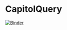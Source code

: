 # CapitolQuery
[![Binder](https://mybinder.org/badge.svg)](https://mybinder.org/v2/gh/johannesfritz/CapitolQuery/master)
